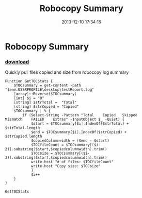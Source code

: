 ﻿---
pid:            4686
parent:         0
children:       
poster:         Steele Stenger
title:          Robocopy Summary
date:           2013-12-10 17:34:16
description:    Quickly pull files copied and size from robocopy log summary
format:         posh
---

# Robocopy Summary

### [download](4686.ps1)  

Quickly pull files copied and size from robocopy log summary

```posh
Function GetTOCStats {
    $TOCsummary = get-content -path "$env:USERPROFILE\desktop\testReport.log"
    [array]::Reverse($TOCsummary)
    [int] $i = "0"
    [string] $strTotal =  "Total"
    [string] $strCopied = "Copied"
    $TOCsummary | % {
        if (Select-String -Pattern "Total    Copied   Skipped  Mismatch    FAILED    Extras" -InputObject $_ -Quiet) {
            $start = $TOCsummary[$i].IndexOf($strTotal) + $strTotal.length
            $end = $TOCsummary[$i].IndexOf($strCopied) + $strCopied.length
            $copiedColumnwidth = ($end - $start)
            $TOCfileCount = $TOCsummary[($i-2)].substring($start,$copiedcolumnwidth).trim()
            $TOCsize = $TOCsummary[($i-3)].substring($start,$copiedcolumnwidth).trim()
            write-host "# of files: $TOCfileCount"
            write-host "Copy size: $TOCsize"
            }
            $i++
    }
}

GetTOCStats


```
